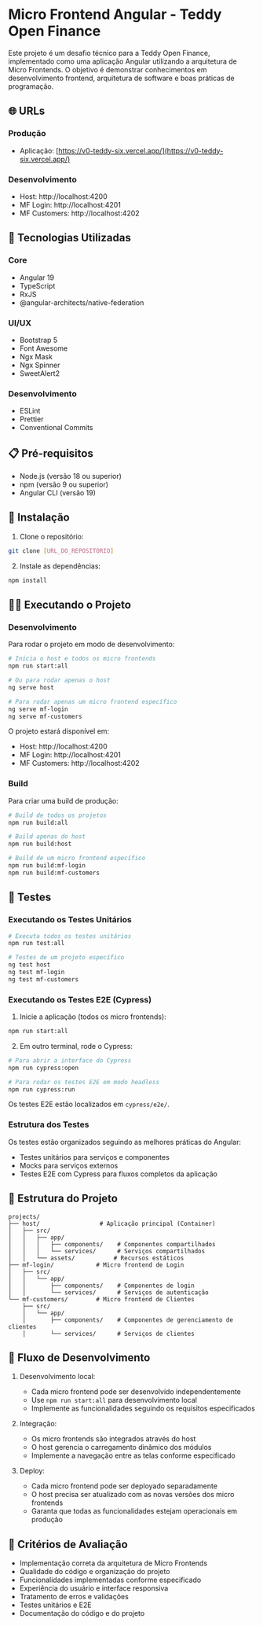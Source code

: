 # Micro Frontend Angular - Teddy Open Finance

Este projeto é um desafio técnico para a Teddy Open Finance, implementado como uma aplicação Angular utilizando a arquitetura de Micro Frontends. O objetivo é demonstrar conhecimentos em desenvolvimento frontend, arquitetura de software e boas práticas de programação.


## 🌐 URLs

### Produção
- Aplicação: [https://v0-teddy-six.vercel.app/](https://v0-teddy-six.vercel.app/)

### Desenvolvimento
- Host: http://localhost:4200
- MF Login: http://localhost:4201
- MF Customers: http://localhost:4202

## 🚀 Tecnologias Utilizadas

### Core
- Angular 19
- TypeScript
- RxJS
- @angular-architects/native-federation

### UI/UX
- Bootstrap 5
- Font Awesome
- Ngx Mask
- Ngx Spinner
- SweetAlert2

### Desenvolvimento
- ESLint
- Prettier
- Conventional Commits

## 📋 Pré-requisitos

- Node.js (versão 18 ou superior)
- npm (versão 9 ou superior)
- Angular CLI (versão 19)

## 🔧 Instalação

1. Clone o repositório:
```bash
git clone [URL_DO_REPOSITÓRIO]
```

2. Instale as dependências:
```bash
npm install
```

## 🏃‍♂️ Executando o Projeto

### Desenvolvimento

Para rodar o projeto em modo de desenvolvimento:

```bash
# Inicia o host e todos os micro frontends
npm run start:all

# Ou para rodar apenas o host
ng serve host

# Para rodar apenas um micro frontend específico
ng serve mf-login
ng serve mf-customers
```

O projeto estará disponível em:
- Host: http://localhost:4200
- MF Login: http://localhost:4201
- MF Customers: http://localhost:4202

### Build

Para criar uma build de produção:

```bash
# Build de todos os projetos
npm run build:all

# Build apenas do host
npm run build:host

# Build de um micro frontend específico
npm run build:mf-login
npm run build:mf-customers
```

## 🧪 Testes

### Executando os Testes Unitários

```bash
# Executa todos os testes unitários
npm run test:all

# Testes de um projeto específico
ng test host
ng test mf-login
ng test mf-customers
```

### Executando os Testes E2E (Cypress)

1. Inicie a aplicação (todos os micro frontends):
```bash
npm run start:all
```

2. Em outro terminal, rode o Cypress:
```bash
# Para abrir a interface do Cypress
npm run cypress:open

# Para rodar os testes E2E em modo headless
npm run cypress:run
```

Os testes E2E estão localizados em `cypress/e2e/`.

### Estrutura dos Testes

Os testes estão organizados seguindo as melhores práticas do Angular:
- Testes unitários para serviços e componentes
- Mocks para serviços externos
- Testes E2E com Cypress para fluxos completos da aplicação

## 📁 Estrutura do Projeto

```
projects/
├── host/                 # Aplicação principal (Container)
│   ├── src/
│   │   ├── app/
│   │   │   ├── components/    # Componentes compartilhados
│   │   │   └── services/      # Serviços compartilhados
│   │   └── assets/           # Recursos estáticos
├── mf-login/            # Micro frontend de Login
│   ├── src/
│   │   └── app/
│   │       ├── components/    # Componentes de login
│   │       └── services/      # Serviços de autenticação
└── mf-customers/        # Micro frontend de Clientes
    ├── src/
    │   └── app/
    │       ├── components/    # Componentes de gerenciamento de clientes
    │       └── services/      # Serviços de clientes
```

## 🔄 Fluxo de Desenvolvimento

1. Desenvolvimento local:
   - Cada micro frontend pode ser desenvolvido independentemente
   - Use `npm run start:all` para desenvolvimento local
   - Implemente as funcionalidades seguindo os requisitos especificados

2. Integração:
   - Os micro frontends são integrados através do host
   - O host gerencia o carregamento dinâmico dos módulos
   - Implemente a navegação entre as telas conforme especificado

3. Deploy:
   - Cada micro frontend pode ser deployado separadamente
   - O host precisa ser atualizado com as novas versões dos micro frontends
   - Garanta que todas as funcionalidades estejam operacionais em produção

## 🎯 Critérios de Avaliação

- Implementação correta da arquitetura de Micro Frontends
- Qualidade do código e organização do projeto
- Funcionalidades implementadas conforme especificado
- Experiência do usuário e interface responsiva
- Tratamento de erros e validações
- Testes unitários e E2E
- Documentação do código e do projeto





